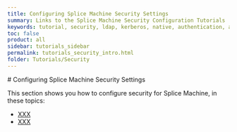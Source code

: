 ```yaml
---
title: Configuring Splice Machine Security Settings
summary: Links to the Splice Machine Security Configuration Tutorials
keywords: tutorial, security, ldap, kerberos, native, authentication, authorization
toc: false
product: all
sidebar: tutorials_sidebar
permalink: tutorials_security_intro.html
folder: Tutorials/Security
---
```

<section>
<div class="TopicContent" data-swiftype-index="true" markdown="1">
# Configuring Splice Machine Security Settings

This section shows you how to configure security for Splice Machine, in these topics:

* [XXX](XXX)
* [XXX](XXX)

</div>
</section>
